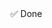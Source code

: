 <!-- Add Dropdown in header --> ✅ Done
<!-- Add Skeleton while fetching Workspaces in workspaces and create your workspace -->
<!-- Implement add users in workspace functionality -->
